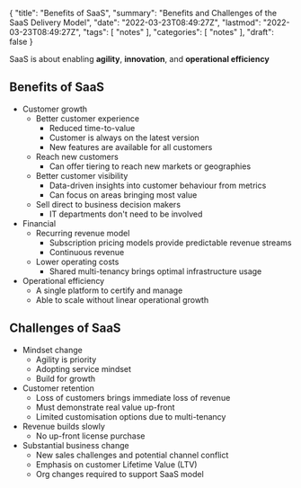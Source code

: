 {
  "title": "Benefits of SaaS",
  "summary": "Benefits and Challenges of the SaaS Delivery Model",
  "date": "2022-03-23T08:49:27Z",
  "lastmod": "2022-03-23T08:49:27Z",
  "tags": [
    "notes"
  ],
  "categories": [
    "notes"
  ],
  "draft": false
}
<!-- https://themes.gohugo.io/themes/hugo-theme-noteworthy/ -->
<!-- {{< resize-image src="image1.jpg" alt="My first image" >}} -->
<!-- {{< resize-image src="image2.png" alt="My second image" caption="My caption" >}} -->

SaaS is about enabling **agility**, **innovation**, and **operational efficiency**

## Benefits of SaaS

* Customer growth
  * Better customer experience
    * Reduced time-to-value
    * Customer is always on the latest version
    * New features are available for all customers
  * Reach new customers
    * Can offer tiering to reach new markets or geographies
  * Better customer visibility
    * Data-driven insights into customer behaviour from metrics
    * Can focus on areas bringing most value
  * Sell direct to business decision makers
    * IT departments don't need to be involved
* Financial
  * Recurring revenue model
    * Subscription pricing models provide predictable revenue streams
    * Continuous revenue
  * Lower operating costs
    * Shared multi-tenancy brings optimal infrastructure usage
* Operational efficiency
  * A single platform to certify and manage
  * Able to scale without linear operational growth

## Challenges of SaaS

* Mindset change
  * Agility is priority
  * Adopting service mindset
  * Build for growth
* Customer retention
  * Loss of customers brings immediate loss of revenue
  * Must demonstrate real value up-front
  * Limited customisation options due to multi-tenancy
* Revenue builds slowly
  * No up-front license purchase
* Substantial business change
  * New sales challenges and potential channel conflict
  * Emphasis on customer Lifetime Value (LTV)
  * Org changes required to support SaaS model
